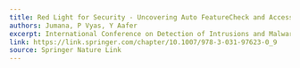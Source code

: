 ```yaml
---
title: Red Light for Security - Uncovering Auto FeatureCheck and Access Control Gaps in AAOS
authors: Jumana, P Vyas, Y Aafer
excerpt: International Conference on Detection of Intrusions and Malware, and Vulnerability Assessment
link: https://link.springer.com/chapter/10.1007/978-3-031-97623-0_9
source: Springer Nature Link
---
```

